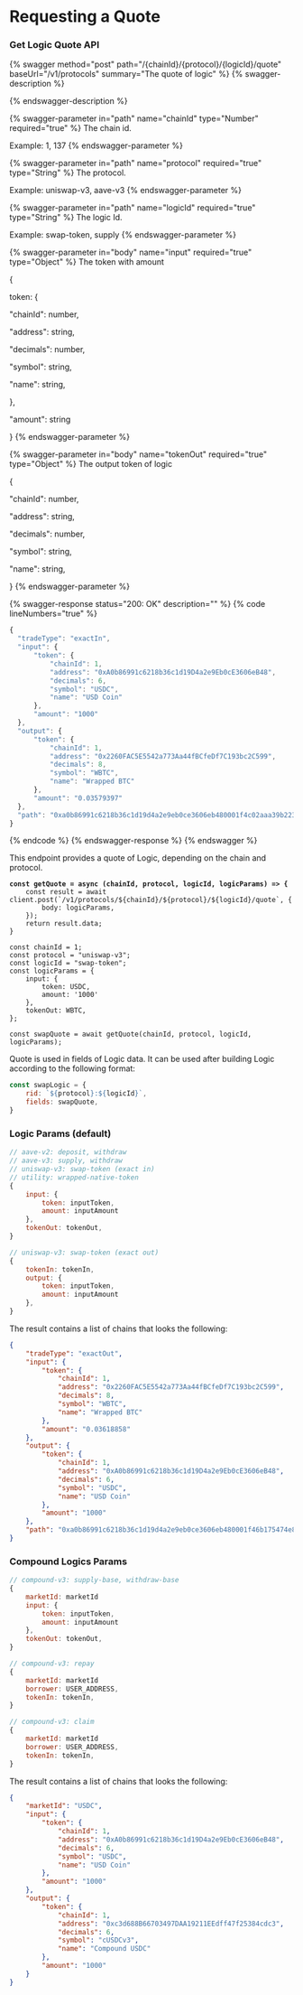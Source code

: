 # Requesting a Quote

### Get Logic Quote API

{% swagger method="post" path="/{chainId}/{protocol}/{logicId}/quote" baseUrl="/v1/protocols" summary="The quote of logic" %}
{% swagger-description %}

{% endswagger-description %}

{% swagger-parameter in="path" name="chainId" type="Number" required="true" %}
The chain id.

Example: 1, 137
{% endswagger-parameter %}

{% swagger-parameter in="path" name="protocol" required="true" type="String" %}
The protocol.

Example: uniswap-v3, aave-v3
{% endswagger-parameter %}

{% swagger-parameter in="path" name="logicId" required="true" type="String" %}
The logic Id.

Example: swap-token, supply
{% endswagger-parameter %}

{% swagger-parameter in="body" name="input" required="true" type="Object" %}
The token with amount



{

&#x20;   token: {

&#x20;       "chainId": number,

&#x20;       "address": string,

&#x20;       "decimals": number,

&#x20;       "symbol": string,

&#x20;       "name": string,

&#x20;   },

&#x20;   "amount": string

}
{% endswagger-parameter %}

{% swagger-parameter in="body" name="tokenOut" required="true" type="Object" %}
The output token of logic



{

&#x20;   "chainId": number,

&#x20;   "address": string,

&#x20;   "decimals": number,

&#x20;   "symbol": string,

&#x20;   "name": string,

}
{% endswagger-parameter %}

{% swagger-response status="200: OK" description="" %}
{% code lineNumbers="true" %}
```javascript
{
  "tradeType": "exactIn",
  "input": {
      "token": {
          "chainId": 1,
          "address": "0xA0b86991c6218b36c1d19D4a2e9Eb0cE3606eB48",
          "decimals": 6,
          "symbol": "USDC",
          "name": "USD Coin"
      },
      "amount": "1000"
  },
  "output": {
      "token": {
          "chainId": 1,
          "address": "0x2260FAC5E5542a773Aa44fBCfeDf7C193bc2C599",
          "decimals": 8,
          "symbol": "WBTC",
          "name": "Wrapped BTC"
      },
      "amount": "0.03579397"
  },
  "path": "0xa0b86991c6218b36c1d19d4a2e9eb0ce3606eb480001f4c02aaa39b223fe8d0a0e5c4f27ead9083c756cc20001f42260fac5e5542a773aa44fbcfedf7c193bc2c599"
}
```
{% endcode %}
{% endswagger-response %}
{% endswagger %}

This endpoint provides a quote of Logic, depending on the chain and protocol.

<pre class="language-javascript"><code class="lang-javascript"><strong>const getQuote = async (chainId, protocol, logicId, logicParams) => {
</strong>    const result = await client.post(`/v1/protocols/${chainId}/${protocol}/${logicId}/quote`, {
        body: logicParams,
    });
    return result.data;
}

const chainId = 1;
const protocol = "uniswap-v3";
const logicId = "swap-token";
const logicParams = {
    input: {
        token: USDC,
        amount: '1000'
    },
    tokenOut: WBTC,
};

const swapQuote = await getQuote(chainId, protocol, logicId, logicParams);
</code></pre>

Quote is used in fields of Logic data. It can be used after building Logic according to the following format:

```javascript
const swapLogic = {
    rid: `${protocol}:${logicId}`,
    fields: swapQuote,
}
```

### Logic Params (default)

```javascript
// aave-v2: deposit, withdraw
// aave-v3: supply, withdraw
// uniswap-v3: swap-token (exact in)
// utility: wrapped-native-token
{
    input: {
        token: inputToken,
        amount: inputAmount
    },
    tokenOut: tokenOut,
}

// uniswap-v3: swap-token (exact out)
{
    tokenIn: tokenIn,
    output: {
        token: inputToken,
        amount: inputAmount
    },
}
```

The result contains a list of chains that looks the following:

```json
{
    "tradeType": "exactOut",
    "input": {
        "token": {
            "chainId": 1,
            "address": "0x2260FAC5E5542a773Aa44fBCfeDf7C193bc2C599",
            "decimals": 8,
            "symbol": "WBTC",
            "name": "Wrapped BTC"
        },
        "amount": "0.03618858"
    },
    "output": {
        "token": {
            "chainId": 1,
            "address": "0xA0b86991c6218b36c1d19D4a2e9Eb0cE3606eB48",
            "decimals": 6,
            "symbol": "USDC",
            "name": "USD Coin"
        },
        "amount": "1000"
    },
    "path": "0xa0b86991c6218b36c1d19d4a2e9eb0ce3606eb480001f46b175474e89094c44da98b954eedeac495271d0f000bb82260fac5e5542a773aa44fbcfedf7c193bc2c599"
}
```

### Compound Logics Params

```javascript
// compound-v3: supply-base, withdraw-base
{
    marketId: marketId
    input: {
        token: inputToken,
        amount: inputAmount
    },
    tokenOut: tokenOut,
}

// compound-v3: repay
{
    marketId: marketId
    borrower: USER_ADDRESS,
    tokenIn: tokenIn,
}

// compound-v3: claim
{
    marketId: marketId
    borrower: USER_ADDRESS,
    tokenIn: tokenIn,
}
```

The result contains a list of chains that looks the following:

```json
{
    "marketId": "USDC",
    "input": {
        "token": {
            "chainId": 1,
            "address": "0xA0b86991c6218b36c1d19D4a2e9Eb0cE3606eB48",
            "decimals": 6,
            "symbol": "USDC",
            "name": "USD Coin"
        },
        "amount": "1000"
    },
    "output": {
        "token": {
            "chainId": 1,
            "address": "0xc3d688B66703497DAA19211EEdff47f25384cdc3",
            "decimals": 6,
            "symbol": "cUSDCv3",
            "name": "Compound USDC"
        },
        "amount": "1000"
    }
}
```
